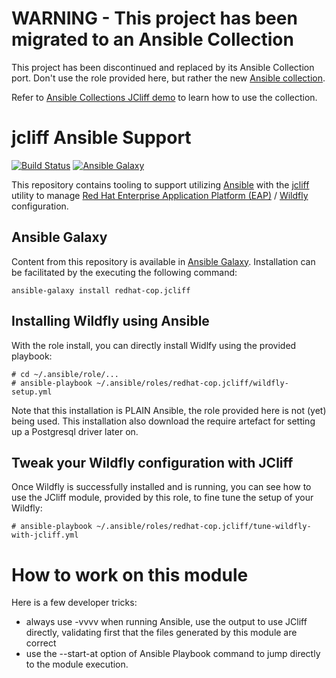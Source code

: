 # WARNING - This project has been migrated to an Ansible Collection

This project has been discontinued and replaced by its Ansible Collection port. Don't use the role provided here, but rather the new [Ansible collection](https://github.com/rpelisse/ansible_collections_jcliff).

Refer to [Ansible Collections JCliff demo](https://github.com/rpelisse/ansible_collections_jcliff_demo) to learn how to use the collection.

# jcliff Ansible Support

[![Build Status](https://travis-ci.org/redhat-cop/jboss_eap.svg)](https://travis-ci.org/redhat-cop/automate-jcliff)
[![Ansible Galaxy](https://img.shields.io/badge/galaxy-redhatcop.jcliff-blue.svg)](https://galaxy.ansible.com/redhat-cop/jcliff)

This repository contains tooling to support utilizing [Ansible](https://www.ansible.com/) with the [jcliff](https://github.com/bserdar/jcliff) utility to manage [Red Hat Enterprise Application Platform (EAP)](https://www.redhat.com/en/technologies/jboss-middleware/application-platform) / [Wildfly](https://wildfly.org/) configuration.

## Ansible Galaxy

Content from this repository is available in [Ansible Galaxy](https://galaxy.ansible.com/redhat-cop/jcliff). Installation can be facilitated by the executing the following command:

```
ansible-galaxy install redhat-cop.jcliff
```

## Installing Wildfly using Ansible

With the role install, you can directly install Widlfy using the provided playbook:

```
# cd ~/.ansible/role/...
# ansible-playbook ~/.ansible/roles/redhat-cop.jcliff/wildfly-setup.yml
```
Note that this installation is PLAIN Ansible, the role provided here is not (yet) being used. This installation also download the require artefact for setting up a Postgresql driver later on.

## Tweak your Wildfly configuration with JCliff

Once Wildfly is successfully installed and is running, you can see how to use the JCliff module, provided by this role, to fine tune the setup of your Wildfly:

```
# ansible-playbook ~/.ansible/roles/redhat-cop.jcliff/tune-wildfly-with-jcliff.yml
```

# How to work on this module

Here is a few developer tricks:
* always use -vvvv when running Ansible, use the output to use JCliff directly, validating first that the files generated by this module are correct
* use the --start-at option of Ansible Playbook command to jump directly to the module execution.
